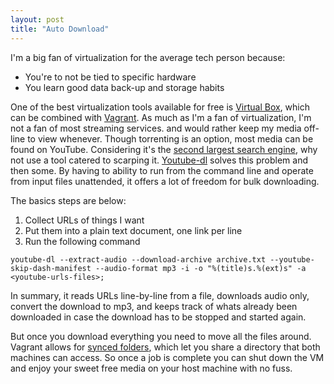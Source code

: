 ```yaml
---
layout: post
title: "Auto Download"
---
```


I'm a big fan of virtualization for the average tech person because:

* You're to not be tied to specific hardware
* You learn good data back-up and storage habits

One of the best virtualization tools available for free is [Virtual Box](https://www.virtualbox.org), which can be combined with [Vagrant](https://www.vagrantup.com). As much as I'm a fan of virtualization, I'm not a fan of most streaming services. and would rather keep my media off-line to view whenever. Though torrenting is an option, most media can be found on YouTube. Considering it's the [second largest search engine](https://www.mushroomnetworks.com/infographics/youtube---the-2nd-largest-search-engine-infographic/), why not use a tool catered to scarping it. [Youtube-dl](https://youtube-dl.org) solves this problem and then some. By having to ability to run from the command line and operate from input files unattended, it offers a lot of freedom for bulk downloading.

The basics steps are below:
1. Collect URLs of things I want
2. Put them into a plain text document, one link per line
3. Run the following command

```
youtube-dl --extract-audio --download-archive archive.txt --youtube-skip-dash-manifest --audio-format mp3 -i -o "%(title)s.%(ext)s" -a <youtube-urls-files>;
```

In summary, it reads URLs line-by-line from a file, downloads audio only, convert the download to mp3, and keeps track of whats already been downloaded in case the download has to be stopped and started again.

But once you download everything you need to move all the files around. Vagrant allows for [synced folders](https://www.vagrantup.com/docs/synced-folders/basic_usage.html), which let you share a directory that both machines can access. So once a job is complete you can shut down the VM and enjoy your sweet free media on your host machine with no fuss.
